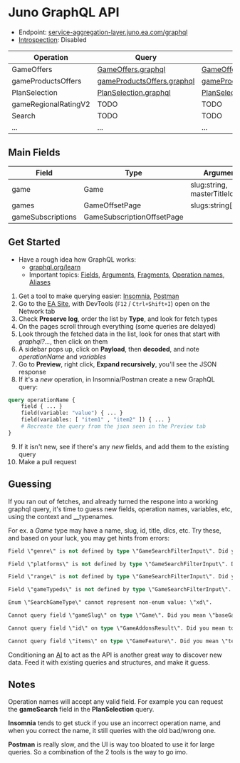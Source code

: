 # Juno GraphQL API

- Endpoint: [service-aggregation-layer.juno.ea.com/graphql](https://service-aggregation-layer.juno.ea.com/graphql)
- [Introspection](https://stackoverflow.com/questions/37397886/get-graphql-whole-schema-query): Disabled

| Operation | Query | Response |
|-----------|-------|----------|
| GameOffers | [GameOffers.graphql](queries/GameOffers.graphql) | [GameOffers.example.json](queries/GameOffers.example.json) |
| gameProductsOffers | [gameProductsOffers.graphql](queries/gameProductsOffers.graphql) | [gameProductsOffers.example.json](queries/gameProductsOffers.example.json) |
| PlanSelection | [PlanSelection.graphql](queries/PlanSelection.graphql) | [PlanSelection.example.json](queries/PlanSelection.example.json) |
| gameRegionalRatingV2 | TODO | TODO |
| Search | TODO | TODO |
| ... | ... | ... |

## Main Fields

| Field | Type | Arguments | Query | Example |
|-------|------|-----------|-------|---------|
| game | Game | slug:string, masterTitleId:string | [GameOffers](queries/GameOffers.graphql) | [GameOffers](queries/GameOffers.example.json) |
| games | GameOffsetPage | slugs:string[] |  [GameOffers](queries/GameOffers.graphql) | [GameOffers](queries/GameOffers.example.json) |
| gameSubscriptions | GameSubscriptionOffsetPage | | [PlanSelection](queries/PlanSelection.graphql) | [PlanSelection](queries/PlanSelection.example.json) |

## Get Started

- Have a rough idea how GraphQL works:
  - [graphql.org/learn](https://graphql.org/learn/)
  - Important topics: [Fields](https://graphql.org/learn/queries/#fields), [Arguments](https://graphql.org/learn/queries/#arguments), [Fragments](https://graphql.org/learn/queries/#fragments), [Operation names](https://graphql.org/learn/queries/#operation-name), [Aliases](https://graphql.org/learn/queries/#aliases)

1. Get a tool to make querying easier: [Insomnia](https://insomnia.rest/download), [Postman](https://www.postman.com/)
2. Go to the [EA Site](https://www.ea.com/), with DevTools (`F12` / `Ctrl+Shift+I`) open on the Network tab
3. Check **Preserve log**, order the list by **Type**, and look for fetch types
4. On the pages scroll through everything (some queries are delayed)
5. Look through the fetched data in the list, look for ones that start with *graphql?...*, then click on them
6. A sidebar pops up, click on **Payload**, then **decoded**, and note *operationName* and *variables*
7. Go to **Preview**, right click, **Expand recursively**, you'll see the JSON response
8. If it's a *new* operation, in Insomnia/Postman create a new GraphQL query:

```graphql
query operationName {
    field { ... }
    field(variable: "value") { ... }
    field(variables: [ "item1" , "item2" ]) { ... }
    # Recreate the query from the json seen in the Preview tab
}
```

9. If it isn't new, see if there's any *new* fields, and add them to the existing query
10. Make a pull request

## Guessing

If you ran out of fetches, and already turned the respone into a working graphql query, it's time to guess new fields, operation names, variables, etc, using the context and __typenames.

For ex. a *Game* type may have a name, slug, id, title, dlcs, etc. Try these, and based on your luck, you may get hints from errors:

```ps
Field \"genre\" is not defined by type \"GameSearchFilterInput\". Did you mean \"genres\"?

Field \"platforms\" is not defined by type \"GameSearchFilterInput\". Did you mean \"playModes\"?

Field \"range\" is not defined by type \"GameSearchFilterInput\". Did you mean \"ratings\"?

Field \"gameTypeds\" is not defined by type \"GameSearchFilterInput\". Did you mean \"gameTypes\"?

Enum \"SearchGameType\" cannot represent non-enum value: \"xd\".

Cannot query field \"gameSlug\" on type \"Game\". Did you mean \"baseGameSlug\", \"gameBans\", \"gameType\", or \"slug\"?

Cannot query field \"id\" on type \"GameAddonsResult\". Did you mean to use an inline fragment on \"GameV2\", \"GameBundlePack\", \"GameCurrency\", \"GameExpansion\", or \"GameMicrocontent\"?

Cannot query field \"items\" on type \"GameFeature\". Did you mean \"text\" or \"videos\"?
```

Conditioning an [AI](https://chat.openai.com/chat) to act as the API is another great way to discover new data. Feed it with existing queries and structures, and make it guess.

## Notes

Operation names will accept any valid field. For example you can request the **gameSearch** field in the **PlanSelection** query.

**Insomnia** tends to get stuck if you use an incorrect operation name, and when you correct the name, it still queries with the old bad/wrong one.

**Postman** is really slow, and the UI is way too bloated to use it for large queries. So a combination of the 2 tools is the way to go imo.

